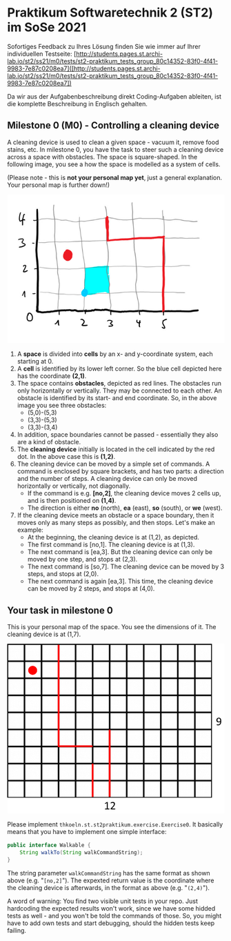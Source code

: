 # Praktikum Softwaretechnik 2 (ST2) im SoSe 2021

Sofortiges Feedback zu Ihres Lösung finden Sie wie immer auf Ihrer individuellen Testseite:
[http://students.pages.st.archi-lab.io/st2/ss21/m0/tests/st2-praktikum_tests_group_80c14352-83f0-4f41-9983-7e87c0208ea7]([http://students.pages.st.archi-lab.io/st2/ss21/m0/tests/st2-praktikum_tests_group_80c14352-83f0-4f41-9983-7e87c0208ea7])

Da wir aus der Aufgabenbeschreibung direkt Coding-Aufgaben ableiten, ist die komplette Beschreibung in Englisch
gehalten. 

## Milestone 0 (M0) - Controlling a cleaning device

A cleaning device is used to clean a given space - vacuum it, remove food stains, etc. 
In milestone 0, you have the task to steer such a cleaning device across a space with obstacles.
The space is square-shaped. In the following image, you see a how the space is modelled as a 
system of cells.

(Please note - this is **not your personal map yet**, just a general explanation. Your personal map is further down!)

![space](src/main/resources/explanation.jpg)

1. A **space** is divided into **cells** by an x- and y-coordinate system, each starting
 at 0. 
1. A **cell** is identified by its lower left corner. So the blue cell depicted here has the coordinate **(2,1)**. 
1. The space contains **obstacles**, depicted as red lines. The obstacles run only horizontally or
    vertically. They may be connected to each other. An obstacle is identified by its start- and 
    end coordinate. So, in the above image you see three obstacles: 
    * (5,0)-(5,3)
    * (3,3)-(5,3)
    * (3,3)-(3,4)
1. In addition, space boundaries cannot be passed - essentially they also are a kind of obstacle.
1. The **cleaning device** initially is located in the cell indicated by the red dot. In the above case this is 
    **(1,2)**.  
1. The cleaning device can be moved by a simple set of commands. A command is enclosed by square brackets, and 
    has two parts: a direction and the number of steps. A cleaning device can only be moved horizontally or 
    vertically, not diagonally. 
    * If the command is e.g. **[no,2]**, the cleaning device moves 2 cells up, and is then positioned 
        on **(1,4)**.
    * The direction is either **no** (north), **ea** (east), **so** (south), or **we** (west).    
1. If the cleaning device meets an obstacle or a space boundary, then it moves only as 
    many steps as possibly, and then stops. Let's make an example: 
    * At the beginning, the cleaning device is at (1,2), as depicted.
    * The first command is [no,1]. The cleaning device is at (1,3). 
    * The next command is [ea,3]. But the cleaning device can only be moved by one step, and stops at (2,3).
    * The next command is [so,7]. The cleaning device can be moved by 3 steps, and stops at (2,0).
    * The next command is again [ea,3]. This time, the cleaning device can be moved by 2 steps, and stops at (4,0).

## Your task in milestone 0

This is your personal map of the space. You see the dimensions of it. The cleaning device is at (1,7).

![Grid](src/main/resources/grid.png "Grid")

Please implement `thkoeln.st.st2praktikum.exercise.Exercise0`. It basically means that you have to implement one 
simple interface: 

```java
public interface Walkable {
    String walkTo(String walkCommandString);
}
```

The string parameter `walkCommandString` has the same format as shown above (e.g. "`[no,2]`"). The expexted return
value is the coordinate where the cleaning device is afterwards, in the format as above (e.g. "`(2,4)`").

A word of warning: You find two visible unit tests in your repo. Just hardcoding the expected results won't work, 
since we have some hidded tests as well - and you won't be told the commands of those. So, you might have to add
own tests and start debugging, should the hidden tests keep failing.